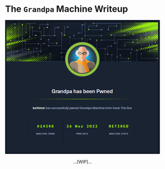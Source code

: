 # The `Grandpa` Machine Writeup

![grandpa_pwned](/assets/grandpa_pwned.png)

<p align="center">
...[WIP]...
</p>